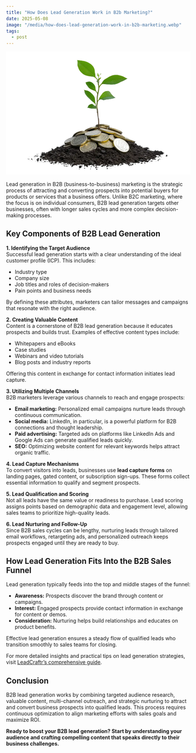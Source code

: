 ```yaml
---
title: "How Does Lead Generation Work in B2b Marketing?"
date: 2025-05-08
image: "/media/how-does-lead-generation-work-in-b2b-marketing.webp"
tags:
  - post
---
```


![How Does Lead Generation Work in B2b Marketing?](/media/how-does-lead-generation-work-in-b2b-marketing.webp)

Lead generation in B2B (business-to-business) marketing is the strategic process of attracting and converting prospects into potential buyers for products or services that a business offers. Unlike B2C marketing, where the focus is on individual consumers, B2B lead generation targets other businesses, often with longer sales cycles and more complex decision-making processes.

## Key Components of B2B Lead Generation

**1. Identifying the Target Audience**  
Successful lead generation starts with a clear understanding of the ideal customer profile (ICP). This includes:

- Industry type  
- Company size  
- Job titles and roles of decision-makers  
- Pain points and business needs  

By defining these attributes, marketers can tailor messages and campaigns that resonate with the right audience.

**2. Creating Valuable Content**  
Content is a cornerstone of B2B lead generation because it educates prospects and builds trust. Examples of effective content types include:

- Whitepapers and eBooks  
- Case studies  
- Webinars and video tutorials  
- Blog posts and industry reports  

Offering this content in exchange for contact information initiates lead capture.

**3. Utilizing Multiple Channels**  
B2B marketers leverage various channels to reach and engage prospects:

- **Email marketing:** Personalized email campaigns nurture leads through continuous communication.  
- **Social media:** LinkedIn, in particular, is a powerful platform for B2B connections and thought leadership.  
- **Paid advertising:** Targeted ads on platforms like LinkedIn Ads and Google Ads can generate qualified leads quickly.  
- **SEO:** Optimizing website content for relevant keywords helps attract organic traffic.  

**4. Lead Capture Mechanisms**  
To convert visitors into leads, businesses use **lead capture forms** on landing pages, gated content, or subscription sign-ups. These forms collect essential information to qualify and segment prospects.

**5. Lead Qualification and Scoring**  
Not all leads have the same value or readiness to purchase. Lead scoring assigns points based on demographic data and engagement level, allowing sales teams to prioritize high-quality leads.

**6. Lead Nurturing and Follow-Up**  
Since B2B sales cycles can be lengthy, nurturing leads through tailored email workflows, retargeting ads, and personalized outreach keeps prospects engaged until they are ready to buy.

## How Lead Generation Fits Into the B2B Sales Funnel

Lead generation typically feeds into the top and middle stages of the funnel:

- **Awareness:** Prospects discover the brand through content or campaigns.  
- **Interest:** Engaged prospects provide contact information in exchange for content or demos.  
- **Consideration:** Nurturing helps build relationships and educates on product benefits.  

Effective lead generation ensures a steady flow of qualified leads who transition smoothly to sales teams for closing.

For more detailed insights and practical tips on lead generation strategies, visit [LeadCraftr’s comprehensive guide](https://leadcraftr.com/posts/lead-generation/).

## Conclusion

B2B lead generation works by combining targeted audience research, valuable content, multi-channel outreach, and strategic nurturing to attract and convert business prospects into qualified leads. This process requires continuous optimization to align marketing efforts with sales goals and maximize ROI.

**Ready to boost your B2B lead generation? Start by understanding your audience and crafting compelling content that speaks directly to their business challenges.**
